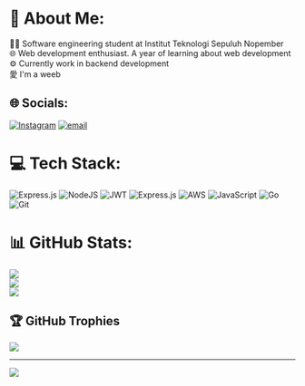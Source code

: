 # 💫 About Me:
👨‍💻 Software engineering student at Institut Teknologi Sepuluh Nopember<br>🌐 Web development enthusiast. A year of learning about web development<br>⚙️ Currently work in backend development<br>愛 I'm a weeb


## 🌐 Socials:
[![Instagram](https://img.shields.io/badge/Instagram-%23E4405F.svg?logo=Instagram&logoColor=white)](https://instagram.com/aldoger_bn) [![email](https://img.shields.io/badge/Email-D14836?logo=gmail&logoColor=white)](mailto:nainggolanben12@gmail.com) 

# 💻 Tech Stack:
![Express.js](https://img.shields.io/badge/express.js-%23404d59.svg?style=for-the-badge&logo=express&logoColor=%2361DAFB) ![NodeJS](https://img.shields.io/badge/node.js-6DA55F?style=for-the-badge&logo=node.js&logoColor=white) ![JWT](https://img.shields.io/badge/JWT-black?style=for-the-badge&logo=JSON%20web%20tokens) ![Express.js](https://img.shields.io/badge/express.js-%23404d59.svg?style=for-the-badge&logo=express&logoColor=%2361DAFB) ![AWS](https://img.shields.io/badge/AWS-%23FF9900.svg?style=for-the-badge&logo=amazon-aws&logoColor=white) ![JavaScript](https://img.shields.io/badge/javascript-%23323330.svg?style=for-the-badge&logo=javascript&logoColor=%23F7DF1E) ![Go](https://img.shields.io/badge/go-%2300ADD8.svg?style=for-the-badge&logo=go&logoColor=white) ![Git](https://img.shields.io/badge/git-%23F05033.svg?style=for-the-badge&logo=git&logoColor=white)
# 📊 GitHub Stats:
![](https://github-readme-stats.vercel.app/api?username=aldoger&theme=tokyonight&hide_border=false&include_all_commits=false&count_private=false)<br/>
![](https://nirzak-streak-stats.vercel.app/?user=aldoger&theme=tokyonight&hide_border=false)<br/>
![](https://github-readme-stats.vercel.app/api/top-langs/?username=aldoger&theme=tokyonight&hide_border=false&include_all_commits=false&count_private=false&layout=compact)

## 🏆 GitHub Trophies
![](https://github-profile-trophy.vercel.app/?username=aldoger&theme=tokyonight&no-frame=false&no-bg=true&margin-w=4)

---
[![](https://visitcount.itsvg.in/api?id=aldoger&icon=5&color=1)](https://visitcount.itsvg.in)

<!-- Proudly created with GPRM ( https://gprm.itsvg.in ) -->
